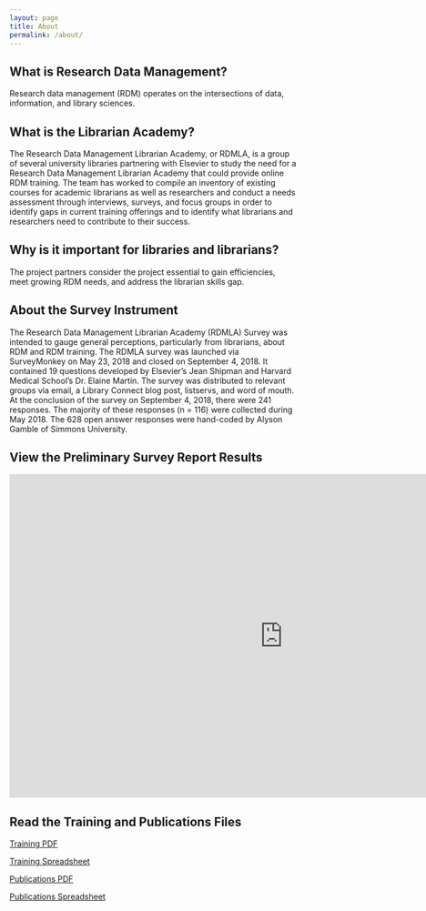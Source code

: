 ```yaml
---
layout: page
title: About
permalink: /about/
---
```

## What is Research Data Management?

Research data management (RDM) operates on the intersections of data, information, and library sciences.

## What is the Librarian Academy?

The Research Data Management Librarian Academy, or RDMLA, is a group of several university libraries partnering with Elsevier to study the need for a Research Data Management Librarian Academy that could provide online RDM training. The team has worked to compile an inventory of existing courses for academic librarians as well as researchers and conduct a needs assessment through interviews, surveys, and focus groups in order to identify gaps in current training offerings and to identify what librarians and researchers need to contribute to their success.

## Why is it important for libraries and librarians?

The project partners consider the project essential to gain efficiencies, meet growing RDM needs, and address the librarian skills gap.

## About the Survey Instrument

The Research Data Management Librarian Academy (RDMLA) Survey was intended to gauge general perceptions, particularly from librarians, about RDM and RDM training. The RDMLA survey was launched via SurveyMonkey on May 23, 2018 and closed on September 4, 2018. It contained 19 questions developed by Elsevier’s Jean Shipman and Harvard Medical School’s Dr. Elaine Martin. The survey was distributed to relevant groups via email, a Library Connect blog post, listservs, and word of mouth. At the conclusion of the survey on September 4, 2018, there were 241 responses. The majority of these responses (n = 116) were collected during May 2018. The 628 open answer responses were hand-coded by Alyson Gamble of Simmons University.

## View the Preliminary Survey Report Results 

<iframe src="https://docs.google.com/presentation/d/e/2PACX-1vSz5BkBFtCRZODwwHTQH78kyhin72qxCVIKQhzT9kYHNyzGh14rR11C9YTWYUgRsh4NGruLXnE3uE3F/embed?start=false&loop=false&delayms=30000" frameborder="0" width="960" height="569" allowfullscreen="true" mozallowfullscreen="true" webkitallowfullscreen="true"></iframe>

## Read the Training and Publications Files

[Training PDF](https://github.com/RDMLA/home/blob/master/Training.pdf)


[Training Spreadsheet](https://github.com/RDMLA/home/blob/master/Training.xlsx)


[Publications PDF](https://github.com/RDMLA/home/blob/master/Publications.pdf)


[Publications Spreadsheet](https://github.com/RDMLA/home/blob/master/Publications.xlsx)
